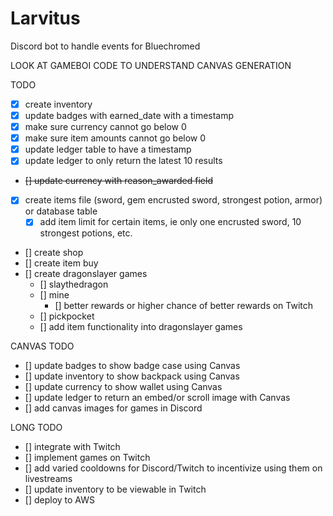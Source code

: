 # Larvitus
Discord bot to handle events for Bluechromed

LOOK AT GAMEBOI CODE TO UNDERSTAND CANVAS GENERATION

TODO
- [x] create inventory 
- [x] update badges with earned_date with a timestamp
- [x] make sure currency cannot go below 0
- [x] make sure item amounts cannot go below 0
- [x] update ledger table to have a timestamp
- [x] update ledger to only return the latest 10 results
- ~~[] update currency with reason_awarded field~~
- [x] create items file (sword, gem encrusted sword, strongest potion, armor) or database table
    - [x] add item limit for certain items, ie only one encrusted sword, 10 strongest potions, etc.
- [] create shop
- [] create item buy
- [] create dragonslayer games
    - [] slaythedragon
    - [] mine
        - [] better rewards or higher chance of better rewards on Twitch
    - [] pickpocket
    - [] add item functionality into dragonslayer games

CANVAS TODO
- [] update badges to show badge case using Canvas
- [] update inventory to show backpack using Canvas
- [] update currency to show wallet using Canvas
- [] update ledger to return an embed/or scroll image with Canvas
- [] add canvas images for games in Discord

LONG TODO
- [] integrate with Twitch
- [] implement games on Twitch
- [] add varied cooldowns for Discord/Twitch to incentivize using them on livestreams
- [] update inventory to be viewable in Twitch
- [] deploy to AWS
